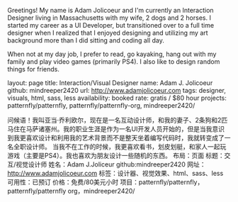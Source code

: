 Greetings! My name is Adam Jolicoeur and I'm currently an Interaction Designer living in Massachusetts with my wife, 2 dogs and 2 horses. I started my career as a UI Developer, but transitioned over to a full time designer when I realized that I enjoyed designing and utilizing my art background more than I did sitting and coding all day.

When not at my day job, I prefer to read, go kayaking, hang out with my family and play video games (primarily PS4). I also like to design random things for friends.

layout: page
title: Interaction/Visual Designer
name: Adam J. Jolicoeur
github: mindreeper2420
url: http://www.adamjolicoeur.com
tags: designer, visuals, html, sass, less
availability: booked
rate: gratis / $80 hour
projects: patternfly/patternfly, patternfly/patternfly-org, mindreeper2420/

问候语！我叫亚当·乔利欧尔，现在是一名互动设计师，和我的妻子、2条狗和2匹马住在马萨诸塞州。我的职业生涯是作为一名UI开发人员开始的，但是当我意识到我更喜欢设计和利用我的艺术背景而不是整天坐着编写代码时，我就转变成了一名全职设计师。
当我不在工作的时候，我更喜欢看书，划皮划艇，和家人一起玩游戏（主要是PS4）。我也喜欢为朋友设计一些随机的东西。
布局：页面
标题：交互/视觉设计师
姓名：Adam J.Joliceur
github:mindreeper2420
网址：http://www.adamjolicoeur.com
标签：设计器、视觉效果、html、sass、less
可用性：已预订
价格：免费/80美元小时
项目：patternfly/patternfly，patternfly/patternfly org，mindreeper2420/